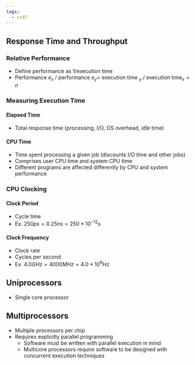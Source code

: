 ```yaml
---
tags:
  - cs47
---
```

## Response Time and Throughput
### Relative Performance
* Define performance as 1/execution time
* Performance $e_x$ / performance $e_y=$  execution time $_y$ / execution time$_x=n$
### Measuring Execution Time
#### Elapsed Time
- Total response time (processing, I/O, OS overhead, idle time)
#### CPU Time
- Time spent processing a given job (discounts I/O time and other jobs)
- Comprises user CPU time and system CPU time
- Different programs are affected differently by CPU and system performance
### CPU Clocking
#### Clock Period
- Cycle time
- Ex. $250ps=0.25ns=250*10^{-12}s$
#### Clock Frequency
- Clock rate
- Cycles per second
- Ex. $4.0 GHz = 4000 MHz = 4.0*10^9Hz$
## Uniprocessors
- Single core processor
## Multiprocessors
- Multiple processors per chip
- Requires explicitly parallel programming
	- Software must be written with parallel execution in mind
	- Multicore processors require software to be designed with concurrent execution techniques